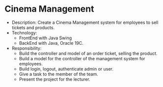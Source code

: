 # Cinema Management

+ Description: Create a Cinema Management system for employees to sell tickets and products.
+ Technology: 
  - FrontEnd with Java Swing
  - BackEnd with Java, Oracle 19C.
+ Responsibility:
  - Build the controller and model of an order ticket, selling the product.
  - Build a model for the controller of the management system for employees.
  - Build login, logout, authenticate admin or user.
  - Give a task to the member of the team.
  - Present the project for the lecturer.
